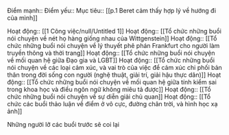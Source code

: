 

Điểm mạnh::
Điểm yếu::
Mục tiêu:: [[p.1 Beret cảm thấy hợp lý về hướng đi của mình]]

Hoạt động:: [[1 Công việc/null/Untitled 1]]
Hoạt động:: [[Tổ chức những buổi nói chuyện về nét họ hàng giống nhau của Wittgenstein]]
Hoạt động:: [[Tổ chức những buổi nói chuyện về lý thuyết phê phán Frankfurt cho người làm truyền thông và thời trang]]
Hoạt động:: [[Tổ chức những buổi nói chuyện về mối quan hệ giữa Đạo gia và LGBT]]
Hoạt động:: [[Tổ chức những buổi nói chuyện về các loại cảm xúc, và vai trò của việc để cảm xúc chi phối bản thân trong đời sống con người (nghệ thuật, giải trí, giải hậu thực dân)]]
Hoạt động:: [[Tổ chức những buổi nói chuyện về mối quan hệ giữa tính kiểm sai trong khoa học và điều ngôn ngữ không miêu tả được]]
Hoạt động:: [[Tổ chức những buổi nói chuyện về sự diễn giải chủ quan]]
Hoạt động:: [[Tổ chức các buổi thảo luận về điểm ở vô cực, đường chân trời, và hình học xạ ảnh]]

Những người lỡ các buổi trước sẽ coi lại